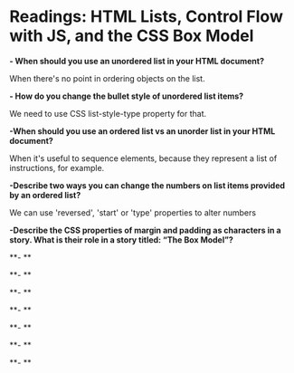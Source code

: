 # Readings: HTML Lists, Control Flow with JS, and the CSS Box Model


**- When should you use an unordered list in your HTML document?**

When there's no point in ordering objects on the list.


**- How do you change the bullet style of unordered list items?**

We need to use CSS list-style-type property for that.


**-When should you use an ordered list vs an unorder list in your HTML document?**

When it's useful to sequence elements, because they represent a list of instructions, for example.


**-Describe two ways you can change the numbers on list items provided by an ordered list?**

We can use 'reversed', 'start' or 'type' properties to alter numbers


**-Describe the CSS properties of margin and padding as characters in a story. What is their role in a story titled: “The Box Model”?**


**- **

**- **

**- **

**- **

**- **

**- **

**- **


